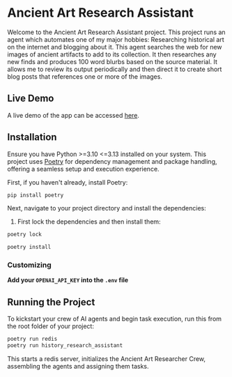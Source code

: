 # Ancient Art Research Assistant 

Welcome to the Ancient Art Research Assistant project. This project runs an agent which automates one of my major hobbies: Researching historical art on the internet and blogging about it. This agent searches the web for new images of ancient artifacts to add to its collection. It then researches any new finds and produces 100 word blurbs based on the source material. It allows me to review its output periodically and then direct it to create short blog posts that references one or more of the images. 

## Live Demo

A live demo of the app can be accessed [here](https://finds-viewer-uwrcgo4b7q-ue.a.run.app/).

## Installation

Ensure you have Python >=3.10 <=3.13 installed on your system. This project uses [Poetry](https://python-poetry.org/) for dependency management and package handling, offering a seamless setup and execution experience.

First, if you haven't already, install Poetry:

```bash
pip install poetry
```

Next, navigate to your project directory and install the dependencies:

1. First lock the dependencies and then install them:
```bash
poetry lock
```
```bash
poetry install
```
### Customizing

**Add your `OPENAI_API_KEY` into the `.env` file**

## Running the Project

To kickstart your crew of AI agents and begin task execution, run this from the root folder of your project:

```bash
poetry run redis
poetry run history_research_assistant
```

This starts a redis server, initializes the Ancient Art Researcher Crew, assembling the agents and assigning them tasks.
